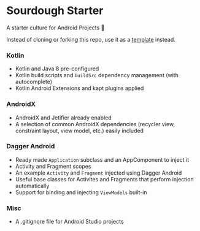 # Sourdough Starter
A starter culture for Android Projects :bread:

Instead of cloning or forking this repo, use it as a [template](https://help.github.com/en/github/creating-cloning-and-archiving-repositories/creating-a-repository-from-a-template) instead.  



### Kotlin
* Kotlin and Java 8 pre-configured
* Kotlin build scripts and `buildSrc` dependency management (with autocomplete)
* Kotlin Android Extensions and kapt plugins applied

### AndroidX
* AndroidX and Jetifier already enabled
* A selection of common AndroidX dependencies (recycler view, constraint layout, view model, etc.) easily included

### Dagger Android
* Ready made `Application` subclass and an AppComponent to inject it
* Activity and Fragment scopes
* An example `Activity` and `Fragment` injected using Dagger Android
* Useful base classes for Activites and Fragments that perform injection automatically
* Support for binding and injecting `ViewModels` built-in

### Misc
* A .gitignore file for Android Studio projects
